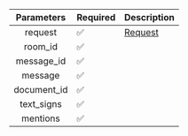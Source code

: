 | Parameters  | Required           | Description           |
|:-----------:|--------------------|-----------------------|
|   request   | :white_check_mark: | [Request](Request.md) |
|   room_id   | :white_check_mark: |                       |
| message_id  | :white_check_mark: |                       |
|   message   | :white_check_mark: |                       |
| document_id | :white_check_mark: |                       |
| text_signs  | :white_check_mark: |                       |
|  mentions   | :white_check_mark: |                       |